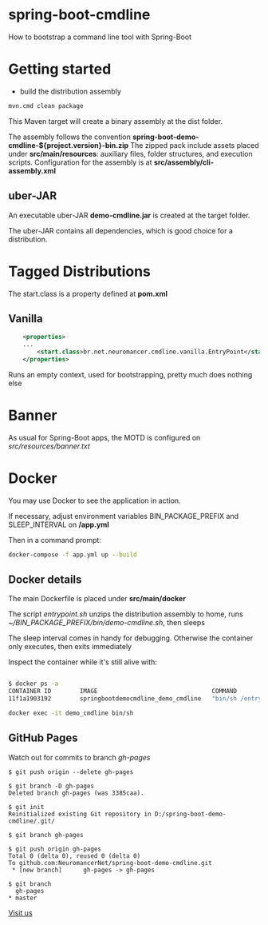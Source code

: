 # spring-boot-cmdline
How to bootstrap a command line tool with Spring-Boot

# Getting started

* build the distribution assembly

```bash
mvn.cmd clean package

```
This Maven target will create a binary assembly at the dist folder.  

The assembly follows the convention **spring-boot-demo-cmdline-${project.version}-bin.zip**  The zipped pack include assets placed under **src/main/resources**: auxiliary files, folder structures, and execution scripts.  Configuration for the assembly is at **src/assembly/cli-assembly.xml**

## uber-JAR

An executable uber-JAR **demo-cmdline.jar** is created at the target folder.

The uber-JAR contains all dependencies, which is good choice for a distribution.


# Tagged Distributions

The start.class is a property defined at **pom.xml**

## Vanilla


```xml
	<properties>
	...
		<start.class>br.net.neuromancer.cmdline.vanilla.EntryPoint</start.class>
	</properties>
```

Runs an empty context, used for bootstrapping, pretty much does nothing else

# Banner

As usual for Spring-Boot apps, the MOTD is configured on *src/resources/banner.txt*


# Docker 

You may use Docker to see the application in action.

If necessary, adjust environment variables BIN_PACKAGE_PREFIX and SLEEP_INTERVAL on **/app.yml**

Then in a command prompt:

```bash
docker-compose -f app.yml up --build

```

## Docker details

The main Dockerfile is placed under **src/main/docker**

The script *entrypoint.sh* unzips the distribution assembly to home, runs *~/BIN_PACKAGE_PREFIX/bin/demo-cmdline.sh*, then sleeps

The sleep interval comes in handy for debugging.  Otherwise the container only executes, then exits immediately

Inspect the container while it's still alive with:

```bash

$ docker ps -a
CONTAINER ID        IMAGE                                COMMAND                  CREATED             STATUS                      PORTS                  NAMES
11f1a1903192        springbootdemocmdline_demo_cmdline   "bin/sh /entrypoin..."   24 seconds ago      Up 23 seconds                                      demo_cmdline

docker exec -it demo_cmdline bin/sh

```


## GitHub Pages

Watch out for commits to branch *gh-pages*

```
$ git push origin --delete gh-pages

$ git branch -D gh-pages
Deleted branch gh-pages (was 3385caa).

$ git init
Reinitialized existing Git repository in D:/spring-boot-demo-cmdline/.git/

$ git branch gh-pages

$ git push origin gh-pages
Total 0 (delta 0), reused 0 (delta 0)
To github.com:NeuromancerNet/spring-boot-demo-cmdline.git
 * [new branch]      gh-pages -> gh-pages

$ git branch
  gh-pages
* master
```

[Visit us](https://neuromancernet.github.io/spring-boot-demo-cmdline/)




